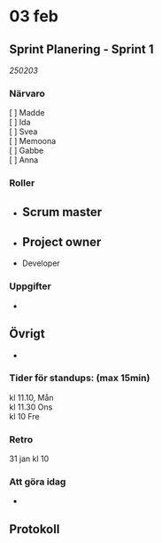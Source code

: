 # 03 feb

## Sprint Planering - Sprint 1

_250203_  

### Närvaro
[ ] Madde  
[ ] Ida  
[ ] Svea  
[ ] Memoona  
[ ] Gabbe  
[ ] Anna  

### Roller

- Scrum master
  - 
- Project owner
  - 
- Developer


### Uppgifter

- 

## Övrigt
- 

### Tider för standups: (max 15min)  
kl 11.10, Mån  
kl 11.30 Ons  
kl 10 Fre  


### Retro
31 jan kl 10  

### Att göra idag
- 

## Protokoll  
